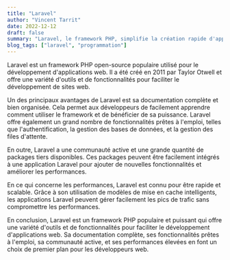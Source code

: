 ```yaml
---
title: "Laravel"
author: "Vincent Tarrit"
date: 2022-12-12
draft: false
summary: "Laravel, le framework PHP, simplifie la création rapide d'applications web avancées."
blog_tags: ["laravel", "programmation"]
---
```


Laravel est un framework PHP open-source populaire utilisé pour le développement d'applications web. Il a été créé en 2011 par Taylor Otwell et offre une variété d'outils et de fonctionnalités pour faciliter le développement de sites web.

Un des principaux avantages de Laravel est sa documentation complète et bien organisée. Cela permet aux développeurs de facilement apprendre comment utiliser le framework et de bénéficier de sa puissance. Laravel offre également un grand nombre de fonctionnalités prêtes à l'emploi, telles que l'authentification, la gestion des bases de données, et la gestion des files d'attente.

En outre, Laravel a une communauté active et une grande quantité de packages tiers disponibles. Ces packages peuvent être facilement intégrés à une application Laravel pour ajouter de nouvelles fonctionnalités et améliorer les performances.

En ce qui concerne les performances, Laravel est connu pour être rapide et scalable. Grâce à son utilisation de modèles de mise en cache intelligents, les applications Laravel peuvent gérer facilement les pics de trafic sans compromettre les performances.

En conclusion, Laravel est un framework PHP populaire et puissant qui offre une variété d'outils et de fonctionnalités pour faciliter le développement d'applications web. Sa documentation complète, ses fonctionnalités prêtes à l'emploi, sa communauté active, et ses performances élevées en font un choix de premier plan pour les développeurs web.
